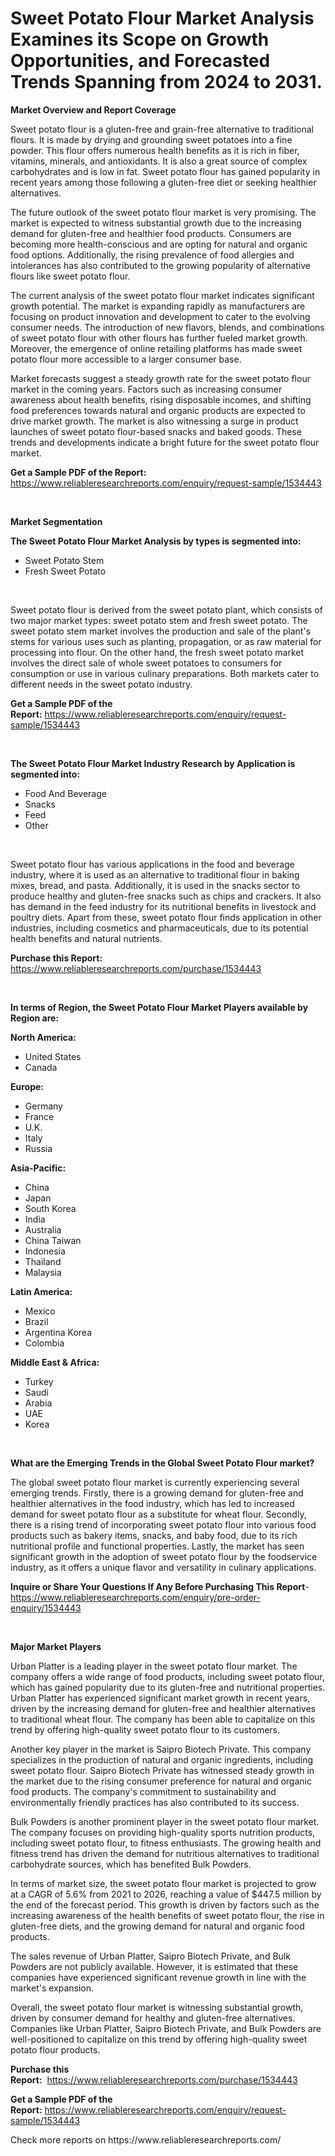 <p><h1>Sweet Potato Flour Market Analysis Examines its Scope on Growth Opportunities, and Forecasted Trends Spanning from 2024 to 2031.</h1></p><p><strong>Market Overview and Report Coverage</strong></p>
<p><p>Sweet potato flour is a gluten-free and grain-free alternative to traditional flours. It is made by drying and grounding sweet potatoes into a fine powder. This flour offers numerous health benefits as it is rich in fiber, vitamins, minerals, and antioxidants. It is also a great source of complex carbohydrates and is low in fat. Sweet potato flour has gained popularity in recent years among those following a gluten-free diet or seeking healthier alternatives.</p><p>The future outlook of the sweet potato flour market is very promising. The market is expected to witness substantial growth due to the increasing demand for gluten-free and healthier food products. Consumers are becoming more health-conscious and are opting for natural and organic food options. Additionally, the rising prevalence of food allergies and intolerances has also contributed to the growing popularity of alternative flours like sweet potato flour.</p><p>The current analysis of the sweet potato flour market indicates significant growth potential. The market is expanding rapidly as manufacturers are focusing on product innovation and development to cater to the evolving consumer needs. The introduction of new flavors, blends, and combinations of sweet potato flour with other flours has further fueled market growth. Moreover, the emergence of online retailing platforms has made sweet potato flour more accessible to a larger consumer base.</p><p>Market forecasts suggest a steady growth rate for the sweet potato flour market in the coming years. Factors such as increasing consumer awareness about health benefits, rising disposable incomes, and shifting food preferences towards natural and organic products are expected to drive market growth. The market is also witnessing a surge in product launches of sweet potato flour-based snacks and baked goods. These trends and developments indicate a bright future for the sweet potato flour market.</p></p>
<p><strong>Get a Sample PDF of the Report:</strong> <a href="https://www.reliableresearchreports.com/enquiry/request-sample/1534443">https://www.reliableresearchreports.com/enquiry/request-sample/1534443</a></p>
<p>&nbsp;</p>
<p><strong>Market Segmentation</strong></p>
<p><strong>The Sweet Potato Flour Market Analysis by types is segmented into:</strong></p>
<p><ul><li>Sweet Potato Stem</li><li>Fresh Sweet Potato</li></ul></p>
<p>&nbsp;</p>
<p><p>Sweet potato flour is derived from the sweet potato plant, which consists of two major market types: sweet potato stem and fresh sweet potato. The sweet potato stem market involves the production and sale of the plant's stems for various uses such as planting, propagation, or as raw material for processing into flour. On the other hand, the fresh sweet potato market involves the direct sale of whole sweet potatoes to consumers for consumption or use in various culinary preparations. Both markets cater to different needs in the sweet potato industry.</p></p>
<p><strong>Get a Sample PDF of the Report:</strong>&nbsp;<a href="https://www.reliableresearchreports.com/enquiry/request-sample/1534443">https://www.reliableresearchreports.com/enquiry/request-sample/1534443</a></p>
<p>&nbsp;</p>
<p><strong>The Sweet Potato Flour Market Industry Research by Application is segmented into:</strong></p>
<p><ul><li>Food And Beverage</li><li>Snacks</li><li>Feed</li><li>Other</li></ul></p>
<p>&nbsp;</p>
<p><p>Sweet potato flour has various applications in the food and beverage industry, where it is used as an alternative to traditional flour in baking mixes, bread, and pasta. Additionally, it is used in the snacks sector to produce healthy and gluten-free snacks such as chips and crackers. It also has demand in the feed industry for its nutritional benefits in livestock and poultry diets. Apart from these, sweet potato flour finds application in other industries, including cosmetics and pharmaceuticals, due to its potential health benefits and natural nutrients.</p></p>
<p><strong>Purchase this Report:</strong>&nbsp; <a href="https://www.reliableresearchreports.com/purchase/1534443">https://www.reliableresearchreports.com/purchase/1534443</a></p>
<p>&nbsp;</p>
<p><strong>In terms of Region, the Sweet Potato Flour Market Players available by Region are:</strong></p>
<p>
    <p> <strong> North America: </strong>
        <ul>
            <li>United States</li>
            <li>Canada</li>
        </ul>
        </p> 
    <p> <strong> Europe: </strong>
        <ul>
            <li>Germany</li>
            <li>France</li>
            <li>U.K.</li>
            <li>Italy</li>
            <li>Russia</li>
        </ul>
        </p> 
    <p> <strong> Asia-Pacific: </strong>
        <ul>
            <li>China</li>
            <li>Japan</li>
            <li>South Korea</li>
            <li>India</li>
            <li>Australia</li>
            <li>China Taiwan</li>
            <li>Indonesia</li>
            <li>Thailand</li>
            <li>Malaysia</li>
        </ul>
        </p> 
    <p> <strong> Latin America: </strong>
        <ul>
            <li>Mexico</li>
            <li>Brazil</li>
            <li>Argentina Korea</li>
            <li>Colombia</li>
        </ul>
        </p> 
    <p> <strong> Middle East & Africa: </strong>
        <ul>
            <li>Turkey</li>
            <li>Saudi</li>
            <li>Arabia</li>
            <li>UAE</li>
            <li>Korea</li>
        </ul>
    </p>
    </p>
<p>&nbsp;</p>
<p><strong>What are the Emerging Trends in the Global Sweet Potato Flour market?</strong></p>
<p><p>The global sweet potato flour market is currently experiencing several emerging trends. Firstly, there is a growing demand for gluten-free and healthier alternatives in the food industry, which has led to increased demand for sweet potato flour as a substitute for wheat flour. Secondly, there is a rising trend of incorporating sweet potato flour into various food products such as bakery items, snacks, and baby food, due to its rich nutritional profile and functional properties. Lastly, the market has seen significant growth in the adoption of sweet potato flour by the foodservice industry, as it offers a unique flavor and versatility in culinary applications.</p></p>
<p><strong>Inquire or Share Your Questions If Any Before Purchasing This Report</strong>- <a href="https://www.reliableresearchreports.com/enquiry/pre-order-enquiry/1534443">https://www.reliableresearchreports.com/enquiry/pre-order-enquiry/1534443</a></p>
<p>&nbsp;</p>
<p><strong>Major Market Players</strong></p>
<p><p>Urban Platter is a leading player in the sweet potato flour market. The company offers a wide range of food products, including sweet potato flour, which has gained popularity due to its gluten-free and nutritional properties. Urban Platter has experienced significant market growth in recent years, driven by the increasing demand for gluten-free and healthier alternatives to traditional wheat flour. The company has been able to capitalize on this trend by offering high-quality sweet potato flour to its customers.</p><p>Another key player in the market is Saipro Biotech Private. This company specializes in the production of natural and organic ingredients, including sweet potato flour. Saipro Biotech Private has witnessed steady growth in the market due to the rising consumer preference for natural and organic food products. The company's commitment to sustainability and environmentally friendly practices has also contributed to its success. </p><p>Bulk Powders is another prominent player in the sweet potato flour market. The company focuses on providing high-quality sports nutrition products, including sweet potato flour, to fitness enthusiasts. The growing health and fitness trend has driven the demand for nutritious alternatives to traditional carbohydrate sources, which has benefited Bulk Powders.</p><p>In terms of market size, the sweet potato flour market is projected to grow at a CAGR of 5.6% from 2021 to 2026, reaching a value of $447.5 million by the end of the forecast period. This growth is driven by factors such as the increasing awareness of the health benefits of sweet potato flour, the rise in gluten-free diets, and the growing demand for natural and organic food products.</p><p>The sales revenue of Urban Platter, Saipro Biotech Private, and Bulk Powders are not publicly available. However, it is estimated that these companies have experienced significant revenue growth in line with the market's expansion.</p><p>Overall, the sweet potato flour market is witnessing substantial growth, driven by consumer demand for healthy and gluten-free alternatives. Companies like Urban Platter, Saipro Biotech Private, and Bulk Powders are well-positioned to capitalize on this trend by offering high-quality sweet potato flour products.</p></p>
<p><strong>Purchase this Report:</strong>&nbsp;&nbsp;<a href="https://www.reliableresearchreports.com/purchase/1534443">https://www.reliableresearchreports.com/purchase/1534443</a></p>
<p></p>
<p><strong>Get a Sample PDF of the Report:</strong>&nbsp;<a href="https://www.reliableresearchreports.com/enquiry/request-sample/1534443">https://www.reliableresearchreports.com/enquiry/request-sample/1534443</a></p>
<p>Check more reports on https://www.reliableresearchreports.com/</p>